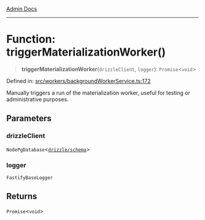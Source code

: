 [Admin Docs](/)

***

# Function: triggerMaterializationWorker()

> **triggerMaterializationWorker**(`drizzleClient`, `logger`): `Promise`\<`void`\>

Defined in: [src/workers/backgroundWorkerService.ts:172](https://github.com/Sourya07/talawa-api/blob/aac5f782223414da32542752c1be099f0b872196/src/workers/backgroundWorkerService.ts#L172)

Manually triggers a run of the materialization worker, useful for testing or administrative purposes.

## Parameters

### drizzleClient

`NodePgDatabase`\<[`drizzle/schema`](../../../drizzle/schema/README.md)\>

### logger

`FastifyBaseLogger`

## Returns

`Promise`\<`void`\>
